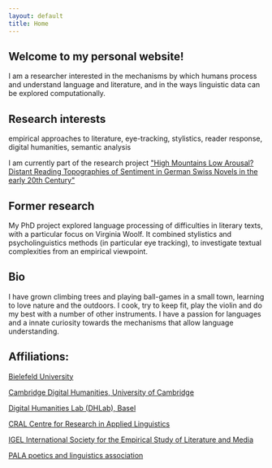 ```yaml
---
layout: default
title: Home
---
```


<!-- [Home](index.md)  | [CV](cv.md) | [Publications](publications.md) | [Scripts and coding tutorials](coding.md) | [Contact me](contacts.md) -->

## Welcome to my personal website!

I am a researcher interested in the mechanisms by which humans process and understand language and literature, and in the ways linguistic data can be explored computationally.

## Research interests

empirical approaches to literature, eye-tracking, stylistics, reader response, digital humanities, semantic analysis

I am currently part of the research project ["High Mountains Low Arousal? Distant Reading Topographies of Sentiment in German Swiss Novels in the early 20th Century"](https://mountain-sentiment.github.io/)

## Former research

My PhD project explored language processing of difficulties in literary texts, with a particular focus on Virginia Woolf. It combined stylistics and psycholinguistics methods (in particular eye tracking), to investigate textual complexities from an empirical viewpoint.

## Bio

I have grown climbing trees and playing ball-games in a small town, learning to love nature and the outdoors. I cook, try to keep fit, play the violin and do my best with a number of other instruments. I have a passion for languages and a innate curiosity towards the mechanisms that allow language understanding.

## Affiliations:

[Bielefeld University](https://ekvv.uni-bielefeld.de/pers_publ/publ/PersonDetail.jsp?personId=287681546)

[Cambridge Digital Humanities, University of Cambridge](https://www.cdh.cam.ac.uk/about/people/dr-giulia-grisot/)

[Digital Humanities Lab (DHLab), Basel](https://dhlab.philhist.unibas.ch/en/home/)

[CRAL Centre for Research in Applied Linguistics](https://www.nottingham.ac.uk/research/groups/cral/)

[IGEL International Society for the Empirical Study of Literature and Media](https://sites.google.com/igelassoc.org/igel2018/home)

[PALA poetics and linguistics association](https://www.pala.ac.uk/)
